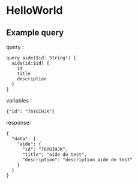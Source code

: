 # HelloWorld

## Example query

query :

```
query aide($id: String!) {
  aide(id:$id) {
    id
    title
    description
  }
}
```

variables :

```
{"id": "76YUIHJK"}
```

response:

```
{
  "data": {
    "aide": {
      "id": "76YUIHJK",
      "title": "aide de test",
      "description": "description aide de test"
    }
  }
}
```
